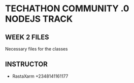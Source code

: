 # TECHATHON COMMUNITY .0 NODEJS TRACK

## WEEK 2 FILES

Necessary files for the classes

## INSTRUCTOR

- RastaXarm +2348141161177
